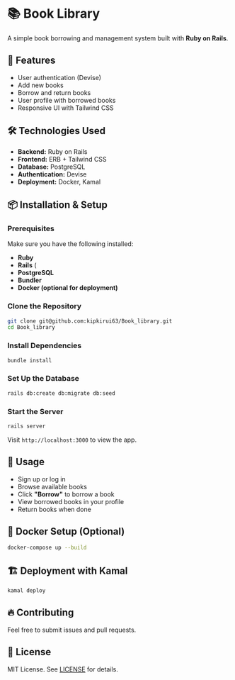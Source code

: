 # 📚 Book Library

A simple book borrowing and management system built with **Ruby on Rails**.

## 🚀 Features
- User authentication (Devise)
- Add new books
- Borrow and return books
- User profile with borrowed books
- Responsive UI with Tailwind CSS

## 🛠️ Technologies Used
- **Backend:** Ruby on Rails
- **Frontend:** ERB + Tailwind CSS
- **Database:** PostgreSQL
- **Authentication:** Devise
- **Deployment:** Docker, Kamal

## 📦 Installation & Setup

### Prerequisites
Make sure you have the following installed:
- **Ruby**
- **Rails** (
- **PostgreSQL**
- **Bundler**
- **Docker (optional for deployment)**

### Clone the Repository
```sh
git clone git@github.com:kipkirui63/Book_library.git
cd Book_library
```

### Install Dependencies
```sh
bundle install
```

### Set Up the Database
```sh
rails db:create db:migrate db:seed
```

### Start the Server
```sh
rails server
```
Visit `http://localhost:3000` to view the app.

## 📖 Usage
- Sign up or log in
- Browse available books
- Click **"Borrow"** to borrow a book
- View borrowed books in your profile
- Return books when done

## 🐳 Docker Setup (Optional)
```sh
docker-compose up --build
```

## 🏗️ Deployment with Kamal
```sh
kamal deploy
```

## 🔥 Contributing
Feel free to submit issues and pull requests.

## 📜 License
MIT License. See [LICENSE](LICENSE) for details.


